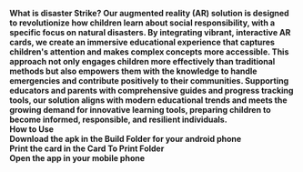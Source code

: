 <b>What is disaster Strike? <b/>
Our augmented reality (AR) solution is designed to revolutionize how children learn about social responsibility, with a specific focus on natural disasters. By integrating vibrant, interactive AR cards, we create an immersive educational experience that captures children's attention and makes complex concepts more accessible. This approach not only engages children more effectively than traditional methods but also empowers them with the knowledge to handle emergencies and contribute positively to their communities. Supporting educators and parents with comprehensive guides and progress tracking tools, our solution aligns with modern educational trends and meets the growing demand for innovative learning tools, preparing children to become informed, responsible, and resilient individuals.
<br/>
<b>How to Use<b/> <br/>
Download the apk in the Build Folder for your android phone <br/>
Print the card in the Card To Print Folder <br/>
Open the app in your mobile phone <br/>

